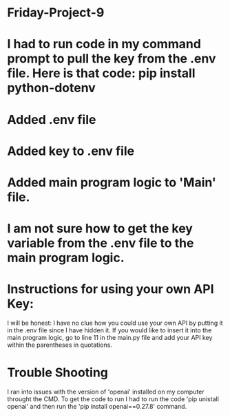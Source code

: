 # Friday-Project-9
# I had to run code in my command prompt to pull the key from the .env file. Here is that code: pip install python-dotenv
# Added .env file
# Added key to .env file
# Added main program logic to 'Main' file. 
# I am not sure how to get the key variable from the .env file to the main program logic. 

# Instructions for using your own API Key:
I will be honest: I have no clue how you could use your own API by putting it in the .env file since I have hidden it. If you would like to insert it into the main program logic, go to line 11 in the main.py file and add your API key within the parentheses in quotations. 

# Trouble Shooting 
I ran into issues with the version of 'openai' installed on my computer throught the CMD. To get the code to run I had to run the code 'pip unistall openai' and then run the 'pip install openai==0.27.8' command. 
